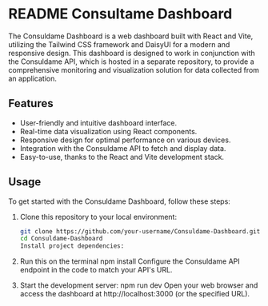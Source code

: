 # README Consultame Dashboard

The Consuldame Dashboard is a web dashboard built with React and Vite, utilizing the Tailwind CSS framework and DaisyUI for a modern and responsive design. This dashboard is designed to work in conjunction with the Consuldame API, which is hosted in a separate repository, to provide a comprehensive monitoring and visualization solution for data collected from an application.

## Features

- User-friendly and intuitive dashboard interface.
- Real-time data visualization using React components.
- Responsive design for optimal performance on various devices.
- Integration with the Consuldame API to fetch and display data.
- Easy-to-use, thanks to the React and Vite development stack.

## Usage

To get started with the Consuldame Dashboard, follow these steps:
1. Clone this repository to your local environment:

   ```bash
   git clone https://github.com/your-username/Consuldame-Dashboard.git
   cd Consuldame-Dashboard
   Install project dependencies:

2. Run this on the terminal
npm install
Configure the Consuldame API endpoint in the code to match your API's URL.

3. Start the development server:
npm run dev
Open your web browser and access the dashboard at http://localhost:3000 (or the specified URL).


